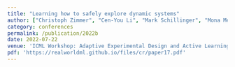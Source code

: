 ```yaml
---
title: "Learning how to safely explore dynamic systems"
author: ["Christoph Zimmer", "Cen-You Li", "Mark Schillinger", "Mona Meister", "Barbara Rakitsch", "Duy Nguyen-Tuong"]
category: conferences
permalink: /publication/2022b
date: 2022-07-22
venue: 'ICML Workshop: Adaptive Experimental Design and Active Learning in the Real World'
pdf: 'https://realworldml.github.io/files/cr/paper17.pdf'
---
```



